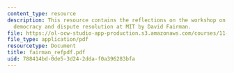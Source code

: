 ```yaml
---
content_type: resource
description: This resource contains the reflections on the workshop on deliberative
  democracy and dispute resolution at MIT by David Fairman.
file: https://ol-ocw-studio-app-production.s3.amazonaws.com/courses/11-969-workshop-on-deliberative-democracy-and-dispute-resolution-summer-2005/788414bd0de53d242ddaf0a396283bfa_fairman_refpdf.pdf
file_type: application/pdf
resourcetype: Document
title: fairman_refpdf.pdf
uid: 788414bd-0de5-3d24-2dda-f0a396283bfa
---
```

